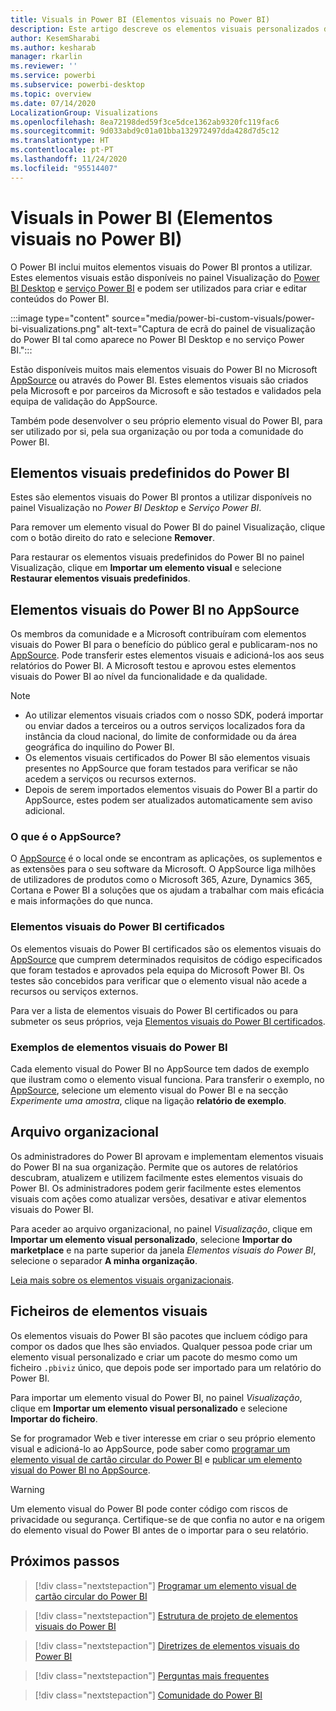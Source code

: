 ```yaml
---
title: Visuals in Power BI (Elementos visuais no Power BI)
description: Este artigo descreve os elementos visuais personalizados do Power BI
author: KesemSharabi
ms.author: kesharab
manager: rkarlin
ms.reviewer: ''
ms.service: powerbi
ms.subservice: powerbi-desktop
ms.topic: overview
ms.date: 07/14/2020
LocalizationGroup: Visualizations
ms.openlocfilehash: 8ea72198ded59f3ce5dce1362ab9320fc119fac6
ms.sourcegitcommit: 9d033abd9c01a01bba132972497dda428d7d5c12
ms.translationtype: HT
ms.contentlocale: pt-PT
ms.lasthandoff: 11/24/2020
ms.locfileid: "95514407"
---
```

# <a name="visuals-in-power-bi"></a>Visuals in Power BI (Elementos visuais no Power BI)

O Power BI inclui muitos elementos visuais do Power BI prontos a utilizar. Estes elementos visuais estão disponíveis no painel Visualização do [Power BI Desktop](https://powerbi.microsoft.com/desktop/) e [serviço Power BI](https://app.powerbi.com) e podem ser utilizados para criar e editar conteúdos do Power BI.

:::image type="content" source="media/power-bi-custom-visuals/power-bi-visualizations.png" alt-text="Captura de ecrã do painel de visualização do Power BI tal como aparece no Power BI Desktop e no serviço Power BI.":::

Estão disponíveis muitos mais elementos visuais do Power BI no Microsoft [AppSource](https://nam06.safelinks.protection.outlook.com/?url=https%3A%2F%2Fappsource.microsoft.com%2Fen-us%2Fmarketplace%2Fapps%3Fpage%3D1%26product%3Dpower-bi-visuals&data=02%7C01%7CKesem.Sharabi%40microsoft.com%7C6d9286afacb3468d4cde08d740b76694%7C72f988bf86f141af91ab2d7cd011db47%7C1%7C0%7C637049028749147718&sdata=igWm0e1vXdgGcbyvngQBrHQVAkahPnxPC1ZhUPntGI8%3D&reserved=0) ou através do Power BI. Estes elementos visuais são criados pela Microsoft e por parceiros da Microsoft e são testados e validados pela equipa de validação do AppSource.

Também pode desenvolver o seu próprio elemento visual do Power BI, para ser utilizado por si, pela sua organização ou por toda a comunidade do Power BI.

## <a name="default-power-bi-visuals"></a>Elementos visuais predefinidos do Power BI

Estes são elementos visuais do Power BI prontos a utilizar disponíveis no painel Visualização no *Power BI Desktop* e *Serviço Power BI*.

Para remover um elemento visual do Power BI do painel Visualização, clique com o botão direito do rato e selecione **Remover**.

Para restaurar os elementos visuais predefinidos do Power BI no painel Visualização, clique em **Importar um elemento visual** e selecione **Restaurar elementos visuais predefinidos**. 

## <a name="appsource-power-bi-visuals"></a>Elementos visuais do Power BI no AppSource

Os membros da comunidade e a Microsoft contribuíram com elementos visuais do Power BI para o benefício do público geral e publicaram-nos no [AppSource](https://appsource.microsoft.com/marketplace/apps?product=power-bi-visuals). Pode transferir estes elementos visuais e adicioná-los aos seus relatórios do Power BI. A Microsoft testou e aprovou estes elementos visuais do Power BI ao nível da funcionalidade e da qualidade.

>[!NOTE]
>* Ao utilizar elementos visuais criados com o nosso SDK, poderá importar ou enviar dados a terceiros ou a outros serviços localizados fora da instância da cloud nacional, do limite de conformidade ou da área geográfica do inquilino do Power BI.
>* Os elementos visuais certificados do Power BI são elementos visuais presentes no AppSource que foram testados para verificar se não acedem a serviços ou recursos externos.
>* Depois de serem importados elementos visuais do Power BI a partir do AppSource, estes podem ser atualizados automaticamente sem aviso adicional.

### <a name="what-is-appsource"></a>O que é o AppSource?

O [AppSource](https://appsource.microsoft.com/marketplace/apps?product=power-bi-visuals) é o local onde se encontram as aplicações, os suplementos e as extensões para o seu software da Microsoft. O AppSource liga milhões de utilizadores de produtos como o Microsoft 365, Azure, Dynamics 365, Cortana e Power BI a soluções que os ajudam a trabalhar com mais eficácia e mais informações do que nunca.

### <a name="certified-power-bi-visuals"></a>Elementos visuais do Power BI certificados

Os elementos visuais do Power BI certificados são os elementos visuais do [AppSource](https://nam06.safelinks.protection.outlook.com/?url=https%3A%2F%2Fappsource.microsoft.com%2Fen-us%2Fmarketplace%2Fapps%3Fpage%3D1%26product%3Dpower-bi-visuals&data=02%7C01%7CKesem.Sharabi%40microsoft.com%7C6d9286afacb3468d4cde08d740b76694%7C72f988bf86f141af91ab2d7cd011db47%7C1%7C0%7C637049028749147718&sdata=igWm0e1vXdgGcbyvngQBrHQVAkahPnxPC1ZhUPntGI8%3D&reserved=0) que cumprem determinados requisitos de código especificados que foram testados e aprovados pela equipa do Microsoft Power BI. Os testes são concebidos para verificar que o elemento visual não acede a recursos ou serviços externos.

Para ver a lista de elementos visuais do Power BI certificados ou para submeter os seus próprios, veja [Elementos visuais do Power BI certificados](power-bi-custom-visuals-certified.md).

### <a name="samples-for-power-bi-visuals"></a>Exemplos de elementos visuais do Power BI

Cada elemento visual do Power BI no AppSource tem dados de exemplo que ilustram como o elemento visual funciona. Para transferir o exemplo, no [AppSource](https://nam06.safelinks.protection.outlook.com/?url=https%3A%2F%2Fappsource.microsoft.com%2Fen-us%2Fmarketplace%2Fapps%3Fpage%3D1%26product%3Dpower-bi-visuals&data=02%7C01%7CKesem.Sharabi%40microsoft.com%7C6d9286afacb3468d4cde08d740b76694%7C72f988bf86f141af91ab2d7cd011db47%7C1%7C0%7C637049028749147718&sdata=igWm0e1vXdgGcbyvngQBrHQVAkahPnxPC1ZhUPntGI8%3D&reserved=0), selecione um elemento visual do Power BI e na secção *Experimente uma amostra*, clique na ligação **relatório de exemplo**.

## <a name="organizational-store"></a>Arquivo organizacional

Os administradores do Power BI aprovam e implementam elementos visuais do Power BI na sua organização. Permite que os autores de relatórios descubram, atualizem e utilizem facilmente estes elementos visuais do Power BI. Os administradores podem gerir facilmente estes elementos visuais com ações como atualizar versões, desativar e ativar elementos visuais do Power BI.

Para aceder ao arquivo organizacional, no painel *Visualização*, clique em **Importar um elemento visual personalizado**, selecione **Importar do marketplace** e na parte superior da janela *Elementos visuais do Power BI*, selecione o separador **A minha organização**.

[Leia mais sobre os elementos visuais organizacionais](power-bi-custom-visuals-organization.md).

## <a name="visual-files"></a>Ficheiros de elementos visuais

Os elementos visuais do Power BI são pacotes que incluem código para compor os dados que lhes são enviados. Qualquer pessoa pode criar um elemento visual personalizado e criar um pacote do mesmo como um ficheiro `.pbiviz` único, que depois pode ser importado para um relatório do Power BI.

Para importar um elemento visual do Power BI, no painel *Visualização*, clique em **Importar um elemento visual personalizado** e selecione **Importar do ficheiro**.

Se for programador Web e tiver interesse em criar o seu próprio elemento visual e adicioná-lo ao AppSource, pode saber como [programar um elemento visual de cartão circular do Power BI](develop-circle-card.md) e [publicar um elemento visual do Power BI no AppSource](office-store.md).

> [!WARNING]
> Um elemento visual do Power BI pode conter código com riscos de privacidade ou segurança. Certifique-se de que confia no autor e na origem do elemento visual do Power BI antes de o importar para o seu relatório.

## <a name="next-steps"></a>Próximos passos

>[!div class="nextstepaction"]
>[Programar um elemento visual de cartão circular do Power BI](develop-circle-card.md)

>[!div class="nextstepaction"]
>[Estrutura de projeto de elementos visuais do Power BI](visual-project-structure.md)

>[!div class="nextstepaction"]
>[Diretrizes de elementos visuais do Power BI](guidelines-powerbi-visuals.md)

>[!div class="nextstepaction"]
>[Perguntas mais frequentes](power-bi-custom-visuals-faq.md)

>[!div class="nextstepaction"]
>[Comunidade do Power BI](https://community.powerbi.com/)